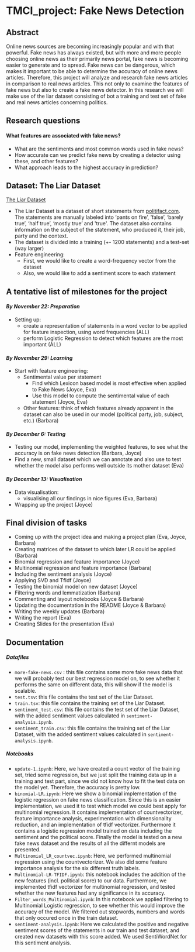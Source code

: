 # TMCI_project: Fake News Detection

## Abstract
Online news sources are becoming increasingly popular and with that powerful. Fake news has always existed, but with more and more people choosing online news as their primarily news portal, fake news is becoming easier to generate and to spread. Fake news can be dangerous, which makes it important to be able to determine the accuracy of online news articles. Therefore, this project will analyze and research fake news articles in comparison to real news articles. This not only to examine the features of fake news but also to create a fake news detector. In this research we will make use of the liar dataset consisting of bot a training and test set of fake and real news articles concerning politics. 

## Research questions

#### What features are associated with fake news?
- What are the sentiments and most common words used in fake news?
- How accurate can we predict fake news by creating a detector using these, and other features? 
- What approach leads to the highest accuracy in prediction? 

## Dataset: The Liar Dataset
[The Liar Dataset](https://github.com/thiagorainmaker77/liar_dataset)
- The Liar Dataset is a dataset of short statements from [politifact.com](politifact.com). The statements are manually labeled into ‘pants on fire’, ’false’, ‘barely true’, ‘half true’, ‘mostly true’ and 'true'. The dataset also contains information on the subject of the statement, who produced it, their job, party and the context. 
- The dataset is divided into a training (+- 1200 statements) and a test-set (way larger)
- Feature engineering:
  - First, we would like to create a word-frequency vector from the dataset
  - Also, we would like to add a sentiment score to each statement

## A tentative list of milestones for the project

#### *By November 22: Preparation*
- Setting up:
  - create a representation of statements in a word vector to be applied for feature inspection, using word frequencies (ALL)
  - perform Logistic Regression to detect which features are the most important (ALL)
  
#### *By November 29: Learning*
- Start with feature engineering:
  - Sentimental value per statement
    - Find which Lexicon based model is most effective when applied to Fake News (Joyce, Eva)
    - Use this model to compute the sentimental value of each statement (Joyce, Eva)
  - Other features: think of which features already apparent in the dataset can also be used in our model (political party, job, subject, etc.) (Barbara)

#### *By December 6: Testing*
- Testing our model, implementing the weighted features, to see what the accuracy is on fake news detection (Barbara, Joyce)
- Find a new, small dataset which we can annotate and also use to test whether the model also performs well outside its mother dataset (Eva)

#### *By December 13: Visualisation*
- Data visualisation:
  - visualising all our findings in nice figures (Eva, Barbara)
- Wrapping up the project (Joyce)

## Final division of tasks 
- Coming up with the project idea and making a project plan (Eva, Joyce, Barbara)
- Creating matrices of the dataset to which later LR could be applied (Barbara) 
- Binomial regression and feature importance (Joyce)
- Multinomial regression and feature importance (Barbara) 
- Including the sentiment analysis (Joyce) 
- Applying SVD and TfIdf (Joyce) 
- Testing the binomial model on new dataset (Joyce) 
- Filtering words and lemmatization (Barbara) 
- Commenting and layout notebooks (Joyce & Barbara)
- Updating the documentation in the README (Joyce & Barbara) 
- Writing the weekly updates (Barbara) 
- Writing the report (Eva)
- Creating Slides for the presentation (Eva) 

## Documentation
##### Datafiles
- `more-fake-news.csv` : this file contains some more fake news data that we will probably test our best regression model on, to see whether it performs the same on different data, this will show if the model is scalable.
- `test.tsv`: this file contains the test set of the Liar Dataset. 
- `train.tsv`: this file contains the training set of the Liar Dataset.
- `sentiment_test.csv`: this file contains the test set of the Liar Dataset, with the added sentiment values calculated in `sentiment-analysis.ipynb`. 
- `sentiment_train.csv`: this file contains the training set of the Liar Dataset, with the added sentiment values calculated in `sentiment-analysis.ipynb`. 

##### Notebooks
- `update-1.ipynb`: Here, we have created a count vector of the training set, tried some regression, but we just split the training data up in a training and test part, since we did not know how to fit the test data on the model yet. Therefore, the accuracy is pretty low. 
- `binomial-LR.ipynb`: Here we show a binomial implementation of the logistic regression on fake news classification. Since this is an easier implementation, we used it to test which model we could best apply for multinomial regression. It contains implementation of countvectorizer, feature importance analysis, experimentation with dimensionality reduction, and an implementation of tfidf vectorizer. Furthermore it contains a logistic regression model trained on data including the sentiment and the political score. Finally the model is tested on a new fake news dataset and the results of all the differnt models are presented.
- `Multinomial_LR_countvec.ipynb`: Here, we performed multinomial regression using the countvectorizer. We also did some feature importance analysis for the six different truth labels. 
- `Multinomial-LR-TFIDF.ipynb`: this notebook includes the addition of the new features (incl. political score) to our data. Furthermore, we implemented tfidf vectorizer for multinomial regression, and tested whether the new features had any significance in its accuracy. 
- `Filter_words_Multinomial.ipynb`: In this notebook we applied filtering to Multinomial Logistic regression, to see whether this would improve the accuracy of the model. We filtered out stopwords, numbers and words that only occured once in the train dataset. 
- `sentiment-analysis.ipynb`: Here we calculated the positive and negative sentiment scores of the statements in our train and test dataset, and created new datasets with this score added. We used SentiWordNet for this sentiment analysis.
